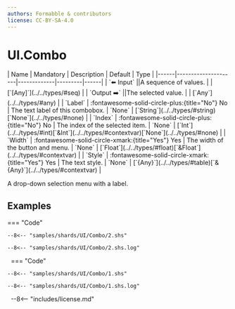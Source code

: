 ```yaml
---
authors: Formabble & contributors
license: CC-BY-SA-4.0
---
```



# UI.Combo

<div class="sh-parameters" markdown="1">
| Name | Mandatory | Description | Default | Type |
|------|---------------------|-------------|---------|------|
| `⬅️ Input` ||A sequence of values. | | [`[Any]`](../../types/#seq) |
| `Output ➡️` ||The selected value. | | [`Any`](../../types/#any) |
| `Label` | :fontawesome-solid-circle-plus:{title="No"} No  | The text label of this combobox. | `None` | [`String`](../../types/#string)[`None`](../../types/#none) |
| `Index` | :fontawesome-solid-circle-plus:{title="No"} No  | The index of the selected item. | `None` | [`Int`](../../types/#int)[`&Int`](../../types/#contextvar)[`None`](../../types/#none) |
| `Width` | :fontawesome-solid-circle-xmark:{title="Yes"} Yes  | The width of the button and menu. | `None` | [`Float`](../../types/#float)[`&Float`](../../types/#contextvar) |
| `Style` | :fontawesome-solid-circle-xmark:{title="Yes"} Yes  | The text style. | `None` | [`{Any}`](../../types/#table)[`&{Any}`](../../types/#contextvar) |

</div>

A drop-down selection menu with a label.

## Examples

=== "Code"

  ```x86asm linenums="1"
  --8<-- "samples/shards/UI/Combo/2.shs"
  ```

  ```
  --8<-- "samples/shards/UI/Combo/2.shs.log"
  ```
&nbsp;
=== "Code"

  ```x86asm linenums="1"
  --8<-- "samples/shards/UI/Combo/1.shs"
  ```

  ```
  --8<-- "samples/shards/UI/Combo/1.shs.log"
  ```
&nbsp;
--8<-- "includes/license.md"

